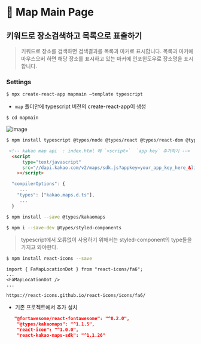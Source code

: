 # 🍴 Map Main Page

## 키워드로 장소검색하고 목록으로 표출하기

> 키워드로 장소를 검색하면 검색결과를 목록과 마커로 표시합니다. 목록과 마커에 마우스오버 하면 해당 장소를 표시하고 있는 마커에 인포윈도우로 장소명을 표시합니다.

### Settings

```bash
$ npx create-react-app mapmain —template typescript
```
* `map` 폴더안에 typescript 버전의 create-react-app이 생성

```bash
$ cd mapmain
```

![image](https://github.com/oiosu/React-map/assets/99783474/65d87b0c-73d6-4663-9a39-58b76bb3dcf3)


```bash
$ npm install typescript @types/node @types/react @types/react-dom @types/jest
```

```html
 <!-- kakao map api  : index.html 에 `<script>`  `app key` 추가하기 -->
  <script
      type="text/javascript"
      src="//dapi.kakao.com/v2/maps/sdk.js?appkey=your_app_key_here_&libraries=services,clusterer"
    ></script>
```

```typescript
  "compilerOptions": {
     ...
    "types": ["kakao.maps.d.ts"],
     ...
  }
```

```bash
$ npm install --save @types/kakaomaps
```

```bash
$ npm i --save-dev @types/styled-components
```

> typescript에서 오류없이 사용하기 위해서는 styled-component의 type들을 가지고 와야한다.


```bash
$ npm install react-icons --save
```

```react
import { FaMapLocationDot } from "react-icons/fa6";
...
<FaMapLocationDot />
...
```
`https://react-icons.github.io/react-icons/icons/fa6/`

* 기존 프로젝트에서 추가 설치
```json
   "@fortawesome/react-fontawesome": "^0.2.0",
    "@types/kakaomaps": "^1.1.5",
    "react-icon": "^1.0.0",
    "react-kakao-maps-sdk": "^1.1.26"
```

